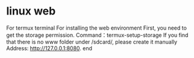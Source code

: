 # linux web
For termux terminal
For installing the web environment
First, you need to get the storage permission.
Command：termux-setup-storage
If you find that there is no www folder under /sdcard/, please create it manually
Address: http://127.0.0.1:8080.
end
